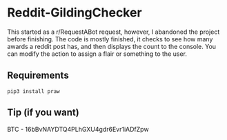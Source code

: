 # Reddit-GildingChecker
This started as a r/RequestABot request, however, I abandoned the project before finishing. The code is mostly finished, it checks to see how many awards a reddit post has, and then displays the count to the console. You can modify the action to assign a flair or something to the user.

## Requirements
```
pip3 install praw
```

## Tip (if you want)
BTC - 16bBvNAYDTQ4PLhGXU4gdr6Evr1iADfZpw
